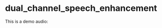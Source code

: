 # dual_channel_speech_enhancement
This is a demo audio:
<audio src="/Users/feiyu/Desktop/demo_EarSpeech/test_audio.wav"></audio>
